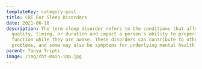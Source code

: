 ```yaml
---
templateKey: category-post
title: CBT For Sleep Disorders
date: 2021-06-10
description: The term sleep disorder refers to the conditions that affect sleep
  quality, timing, or duration and impact a person’s ability to properly
  function while they are awake. These disorders can contribute to other medical
  problems, and some may also be symptoms for underlying mental health issues.
parent: Tanya Tripti
image: /img/cbt-main-imp.jpg
---
```

